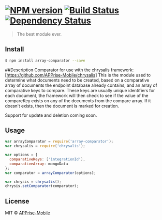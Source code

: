 #  [![NPM version][npm-image]][npm-url] [![Build Status][travis-image]][travis-url] [![Dependency Status][daviddm-image]][daviddm-url]

> The best module ever.


## Install

```sh
$ npm install array-comparator --save
```
##Description
Comparator for use with the chrysalis framework: [https://github.com/APPrise-Mobile/chrysalis]
This is the module used to determine what documents need to be created, based on a comparative array of documents the endpoint database already contains, and an array of comparative keys to compare.  These keys are usually unique identifiers for each document, the framework will then check to see if the value of the compareKey exists on any of the documents from the compare array.  If it doesn't exists, then the document is marked for creation.

Support for update and deletion coming soon.  


## Usage

```js
var arrayComparator = require('array-comparator');
var chrysalis = require('chrysalis');

var options = {
  comparativeKeys: ['integrationId'],
  comparativeArray: mongoData
};
var comparator = arrayComparator(options);

var chrysis = chrysalis();
chrysis.setComparator(comparator);
```


## License

MIT © [APPrise-Mobile]()


[npm-image]: https://badge.fury.io/js/array-comparator.svg
[npm-url]: https://npmjs.org/package/array-comparator
[travis-image]: https://travis-ci.org/APPrise-Mobile/array-comparator.svg?branch=master
[travis-url]: https://travis-ci.org/APPrise-Mobile/array-comparator
[daviddm-image]: https://david-dm.org/APPrise-Mobile/array-comparator.svg?theme=shields.io
[daviddm-url]: https://david-dm.org/APPrise-Mobile/array-comparator
